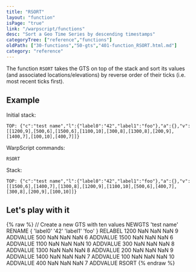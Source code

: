 ```yaml
---
title: "RSORT"
layout: "function"
isPage: "true"
link: "/warpscript/functions"
desc: "Sort a Geo Time Series by descending timestamps"
categoryTree: ["reference","functions"]
oldPath: ["30-functions","50-gts","401-function_RSORT.html.md"]
category: "reference"
---
```

 

The function `RSORT` takes the GTS on top of the stack and sort its values (and associated locations/elevations) by reverse order of their ticks (i.e. most recent ticks first).


## Example ##

Initial stack:

    TOP: {"c":"test name","l":{"label0":"42","label1":"foo"},"a":{},"v":[[1200,9],[500,6],[1500,6],[1100,10],[300,8],[1300,8],[200,9],[1400,7],[100,10],[400,7]]}


WarpScript commands:

    RSORT

Stack: 

    TOP: {"c":"test name","l":{"label0":"42","label1":"foo"},"a":{},"v":[[1500,6],[1400,7],[1300,8],[1200,9],[1100,10],[500,6],[400,7],[300,8],[200,9],[100,10]]}


## Let's play with it ##

{% raw %}
<warp10-warpscript-widget backend="{{backend}}"  exec-endpoint="{{execEndpoint}}">// Create a new GTS with ten values 
NEWGTS 
'test name'
RENAME
{ 'label0' '42' 'label1' 'foo' }
RELABEL
1200  NaN NaN NaN  9 ADDVALUE
500   NaN NaN NaN  6 ADDVALUE
1500  NaN NaN NaN  6 ADDVALUE
1100  NaN NaN NaN 10 ADDVALUE
300   NaN NaN NaN  8 ADDVALUE
1300  NaN NaN NaN  8 ADDVALUE
200   NaN NaN NaN  9 ADDVALUE
1400  NaN NaN NaN  7 ADDVALUE
100   NaN NaN NaN 10 ADDVALUE
400   NaN NaN NaN  7 ADDVALUE
RSORT
</warp10-warpscript-widget>
{% endraw %}



